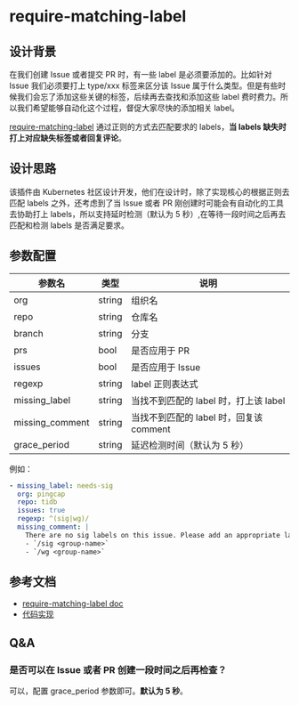 # require-matching-label

## 设计背景

在我们创建 Issue 或者提交 PR 时，有一些 label 是必须要添加的。比如针对 Issue 我们必须要打上 type/xxx 标签来区分该 Issue 属于什么类型。但是有些时候我们会忘了添加这些关键的标签，后续再去查找和添加这些 label 费时费力。所以我们希望能够自动化这个过程，督促大家尽快的添加相关 label。

[require-matching-label](https://github.com/kubernetes/test-infra/tree/master/prow/plugins/require-matching-label) 通过正则的方式去匹配要求的 labels，**当 labels 缺失时打上对应缺失标签或者回复评论**。

## 设计思路

该插件由 Kubernetes 社区设计开发，他们在设计时，除了实现核心的根据正则去匹配 labels 之外，还考虑到了当 Issue 或者 PR 刚创建时可能会有自动化的工具去协助打上 labels，所以支持延时检测（默认为 5 秒）,在等待一段时间之后再去匹配和检测 labels 是否满足要求。

## 参数配置

| 参数名          | 类型   | 说明                                    |
| --------------- | ------ | --------------------------------------- |
| org             | string | 组织名                                  |
| repo            | string | 仓库名                                  |
| branch          | string | 分支                                    |
| prs             | bool   | 是否应用于 PR                           |
| issues          | bool   | 是否应用于 Issue                        |
| regexp          | string | label 正则表达式                        |
| missing_label   | string | 当找不到匹配的 label 时，打上该 label   |
| missing_comment | string | 当找不到匹配的 label 时，回复该 comment |
| grace_period    | string | 延迟检测时间（默认为 5 秒）             |

例如：
```yaml
- missing_label: needs-sig
  org: pingcap
  repo: tidb
  issues: true
  regexp: ^(sig|wg)/
  missing_comment: |
    There are no sig labels on this issue. Please add an appropriate label by using one of the following commands:
    - `/sig <group-name>`
    - `/wg <group-name>`
```

## 参考文档

- [require-matching-label doc](https://prow.tidb.io/plugins?repo=ti-community-infra%2Ftichi)
- [代码实现](https://github.com/kubernetes/test-infra/tree/master/prow/plugins/require-matching-label)

## Q&A

### 是否可以在 Issue 或者 PR 创建一段时间之后再检查？

可以，配置 grace_period 参数即可。**默认为 5 秒**。